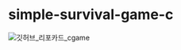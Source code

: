 # simple-survival-game-c
![깃허브_리포카드_cgame](https://user-images.githubusercontent.com/69336138/189515695-5cd8d066-2a69-47c4-bfd7-2f447615a9ed.png)
